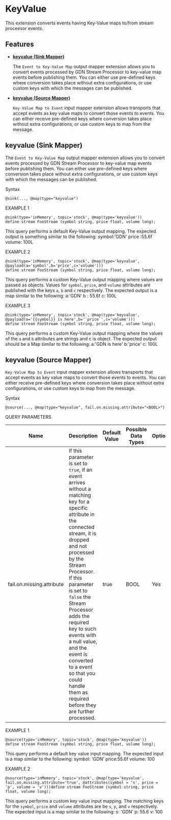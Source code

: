 # KeyValue

This extension converts events having Key-Value maps to/from stream proceesor events.

## Features

* **[keyvalue (Sink Mapper)](#keyvalue-sink-mapper)**

    The `Event to Key-Value Map` output mapper extension allows you to convert events processed by GDN Stream Processor to key-value map events before publishing them. You can either use pre-defined keys where conversion takes place without extra configurations, or use custom keys with which the messages can be published.

* **[keyvalue (Source Mapper)](#keyvalue-source-mapper)**

    `Key-Value Map to Event` input mapper extension allows transports that accept events as key value maps to convert those events to events. You can either receive pre-defined keys where conversion takes place without extra configurations, or use custom keys to map from the message.

## keyvalue (Sink Mapper)

The `Event to Key-Value Map` output mapper extension allows you to convert events processed by GDN Stream Processor to key-value map events before publishing them. You can either use pre-defined keys where conversion takes place without extra configurations, or use custom keys with which the messages can be published.

Syntax

    @sink(..., @map(type="keyvalue")

EXAMPLE 1

    @sink(type='inMemory', topic='stock', @map(type='keyvalue'))
    define stream FooStream (symbol string, price float, volume long);

This query performs a default Key-Value output mapping. The expected
output is something similar to the following:
symbol:'GDN'
price :55.6f
volume: 100L

EXAMPLE 2

    @sink(type='inMemory', topic='stock', @map(type='keyvalue', @payload(a='symbol',b='price',c='volume')))
    define stream FooStream (symbol string, price float, volume long);

This query performs a custom Key-Value output mapping where values are
passed as objects. Values for `symbol`, `price`, and `volume` attributes
are published with the keys `a`, `b` and `c` respectively. The expected
output is a map similar to the following:
a:'GDN'
b : 55.6f
c: 100L

EXAMPLE 3

    @sink(type='inMemory', topic='stock', @map(type='keyvalue', @payload(a='{{symbol}} is here',b='`price`',c='volume')))
    define stream FooStream (symbol string, price float, volume long);

This query performs a custom Key-Value output mapping where the values
of the `a` and `b` attributes are strings and c is object. The expected
output should be a Map similar to the following:
a:'GDN is here'
b:'price'
c: 100L

## keyvalue (Source Mapper)

`Key-Value Map to Event` input mapper extension allows transports that accept events as key value maps to convert those events to events. You can either receive pre-defined keys where conversion takes place without extra configurations, or use custom keys to map from the message.

Syntax

    @source(..., @map(type="keyvalue", fail.on.missing.attribute="<BOOL>")

QUERY PARAMETERS

| Name                      | Description                                                                                                                                                                                                                                                                                                                                                                                                                          | Default Value | Possible Data Types | Optional | Dynamic |
|---------------------------|--------------------------------------------------------------------------------------------------------------------------------------------------------------------------------------------------------------------------------------------------------------------------------------------------------------------------------------------------------------------------------------------------------------------------------------|---------------|---------------------|----------|---------|
| fail.on.missing.attribute | If this parameter is set to `true`, if an event arrives without a matching key for a specific attribute in the connected stream, it is dropped and not processed by the Stream Processor. If this parameter is set to `false` the Stream Processor adds the required key to such events with a null value, and the event is converted to a event so that you could handle them as required before they are further processed. | true          | BOOL                | Yes      | No      |

EXAMPLE 1

    @source(type='inMemory', topic='stock', @map(type='keyvalue'))
    define stream FooStream (symbol string, price float, volume long);

This query performs a default key value input mapping. The expected
input is a map similar to the following:
symbol: 'GDN'
price:55.6f
volume: 100

EXAMPLE 2

    @source(type='inMemory', topic='stock', @map(type='keyvalue', fail.on.missing.attribute='true', @attributes(symbol = 's', price = 'p', volume = 'v')))define stream FooStream (symbol string, price float, volume long);

This query performs a custom key value input mapping. The matching keys
for the `symbol`, `price` and `volume` attributes are be `s`, `p`, and
`v` respectively. The expected input is a map similar to the following:
s: 'GDN'
p: 55.6
v: 100
